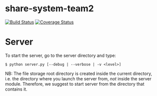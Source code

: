 share-system-team2
==================

[![Build Status](https://api.travis-ci.org/corso-python-prato/share-system-team2.svg)](https://travis-ci.org/corso-python-prato/share-system-team2)
[![Coverage Status](https://img.shields.io/coveralls/corso-python-prato/share-system-team2.svg)](https://coveralls.io/r/corso-python-prato/share-system-team2)

# Server

To start the server, go to the server directory and type:

    $ python server.py [--debug | --verbose | -v <level>]
    
NB: The file storage root directory is created inside the current directory,
i.e. the directory where you launch the server from, *not* inside the server module.
Therefore, we suggest to start server from the directory that contains it.
